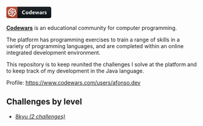 [![Codewars](/resources/codewars.png "Codewars - Achieve mastery through challenge")](https://www.codewars.com/)

**[Codewars](https://www.codewars.com/)** is an educational community for computer programming.

The platform has programming exercises to train a range of skills in a variety of programming languages, and are completed within an online integrated development environment.

This repository is to keep reunited the challenges I solve at the platform and to keep track of my development in the Java language.

Profile: https://www.codewars.com/users/afonso.dev

## Challenges by level

* [8kyu _(2 challenges)_](/8kyu.md)
